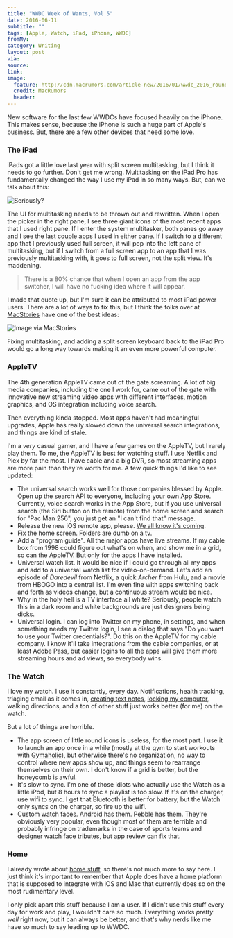 ```yaml
---
title: "WWDC Week of Wants, Vol 5"
date: 2016-06-11
subtitle: ""
tags: [Apple, Watch, iPad, iPhone, WWDC]
fromMy: 
category: Writing
layout: post
via: 
source: 
link: 
image:
  feature: http://cdn.macrumors.com/article-new/2016/01/wwdc_2016_roundup_header.jpg
  credit: MacRumors
  header:
---
```


New software for the last few WWDCs have focused heavily on the iPhone.  This makes sense, because the iPhone is such a huge part of Apple's business. But, there are a few other devices that need some love.

### The iPad

iPads got a little love last year with split screen multitasking, but I think it needs to go further.  Don't get me wrong. Multitasking on the iPad Pro has fundamentally changed the way I use my iPad in so many ways. But, can we talk about this:

<!-- more -->

![Seriously?](https://s3-us-west-2.amazonaws.com/www.jimmylittle.com/post-images/IMG_0366.PNG)

The UI for multitasking needs to be thrown out and rewritten. When I open the picker in the right pane, I see three giant icons of the most recent apps that I used right pane. If I enter the system multitasker, both panes go away and I see the last couple apps I used in either pane. If I switch to a different app that I previously used full screen, it will pop into the left pane of multitasking, but if I switch from a full screen app to an app that I was previously multitasking with, it goes to full screen, not the split view. It's maddening.

>There is a 80% chance that when I open an app from the app switcher, I will have no fucking idea where it will appear.
	
I made that quote up, but I'm sure it can be attributed to most iPad power users. There are a lot of ways to fix this, but I think the folks over at [MacStories][ms] have one of the best ideas:

![Image via MacStories](https://2672686a4cf38e8c2458-2712e00ea34e3076747650c92426bbb5.ssl.cf1.rackcdn.com/2016-04-18-194724.jpeg)

Fixing multitasking, and adding a split screen keyboard back to the iPad Pro would go a long way towards making it an even more powerful computer.

### AppleTV

The 4th generation AppleTV came out of the gate screaming. A lot of big media companies, including the one I work for, came out of the gate with innovative new streaming video apps with different interfaces, motion graphics, and OS integration including voice search.

Then everything kinda stopped. Most apps haven't had meaningful upgrades, Apple has really slowed down the universal search integrations, and things are kind of stale.

I'm a _very_ casual gamer, and I have a few games on the AppleTV, but I rarely play them. To me, the AppleTV is best for watching stuff. I use Netflix and Plex by far the most. I have cable and a big DVR, so most streaming apps are more pain than they're worth for me. A few quick things I'd like to see updated:

 - The universal search works well for those companies blessed by Apple. Open up the search API to everyone, including your own App Store. Currently, voice search works in the App Store, but if you use universal search (the Siri button on the remote) from the home screen and search for "Pac Man 256", you just get an "I can't find that" message.
 - Release the new iOS remote app, please.  [We all know it's coming][vg].
 - Fix the home screen. Folders are dumb on a tv.
 - Add a "program guide". All the major apps have live streams. If my cable box from 1998 could figure out what's on when, and show me in a grid, so can the AppleTV. But only for the apps I have installed.
 - Universal watch list. It would be nice if I could go through all my apps and add to a universal watch list for video-on-demand. Let's add an episode of _Daredevil_ from Netflix, a quick _Archer_ from Hulu, and a movie from HBOGO into a central list. I'm even fine with apps switching back and forth as videos change, but a continuous stream would be nice.
 - Why in the holy hell is a TV interface all white? Seriously, people watch this in a dark room and white backgrounds are just designers being dicks.
 - Universal login. I can log into Twitter on my phone, in settings, and when something needs my Twitter login, I see a dialog that says "Do you want to use your Twitter credentials?". Do this on the AppleTV for my cable company. I know it'll take integrations from the cable companies, or at least Adobe Pass, but easier logins to all the apps will give them more streaming hours and ad views, so everybody wins.

### The Watch
 
I love my watch. I use it constantly, every day. Notifications, health tracking, triaging email as it comes in, [creating text notes][drf], [locking my computer][wf], walking directions, and a ton of other stuff just works better (for me) on the watch.

But a lot of things are horrible. 

 - The app screen of little round icons is useless, for the most part. I use it to launch an app once in a while (mostly at the gym to start workouts with [Gymaholic][gh]), but otherwise there's no organization, no way to control where new apps show up, and things seem to rearrange themselves on their own. I don't know if a grid is better, but the honeycomb is awful.
 - It's slow to sync. I'm one of those idiots who actually use the Watch as a little iPod, but 8 hours to sync a playlist is too slow. If it's on the charger, use wifi to sync. I get that Bluetooth is better for battery, but the Watch only syncs on the charger, so fire up the wifi.
 - Custom watch faces. Android has them. Pebble has them. They're obviously very popular, even though most of them are terrible and probably infringe on trademarks in the case of sports teams and designer watch face tributes, but app review can fix that. 

### Home

I already wrote about [home stuff][hs], so there's not much more to say here. I just think it's important to remember that Apple does have a home platform that is supposed to integrate with iOS and Mac that currently does so on the most rudimentary level.

I only pick apart this stuff because I am a user. If I didn't use this stuff every day for work and play, I wouldn't care so much. Everything works _pretty well_ right now, but it can always be better, and that's why nerds like me have so much to say leading up to WWDC. 
 
 




[ms]: https://www.macstories.net/stories/ios-10-wishes/
[vg]: http://www.theverge.com/2015/12/9/9878366/siri-remote-app-apple-tv-2016
[drf]: http://www.cocktailsandcoffee.com/writing/drafts-apple-watch/
[wf]: http://www.cocktailsandcoffee.com/writing/apple-watch-workflow/
[gh]: https://appsto.re/us/GU5PM.i?at=1001|3C5&ct=cocktailsandcoffee
[hs]: http://www.cocktailsandcoffee.com/writing/wwdc-week-of-wants-vol-4/